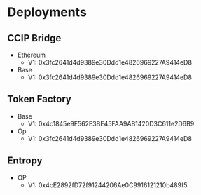 # Deployments

## CCIP Bridge
- Ethereum
    - V1: 0x3fc2641d4d9389e30Ddd1e4826969227A9414eD8
- Base
    - V1: 0x3fc2641d4d9389e30Ddd1e4826969227A9414eD8

## Token Factory
- Base
    - V1: 0x4c1845e9F562E3BE45FAA9AB1420D3C611e2D6B9
- Op
    - V1: 0x3fc2641d4d9389e30Ddd1e4826969227A9414eD8


## Entropy
- OP
    - V1: 0x4cE2892fD72f91244206Ae0C9916121210b489f5